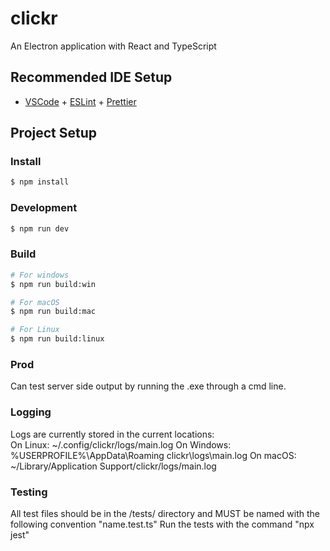 # clickr

An Electron application with React and TypeScript

## Recommended IDE Setup

- [VSCode](https://code.visualstudio.com/) + [ESLint](https://marketplace.visualstudio.com/items?itemName=dbaeumer.vscode-eslint) + [Prettier](https://marketplace.visualstudio.com/items?itemName=esbenp.prettier-vscode)

## Project Setup

### Install

```bash
$ npm install
```

### Development

```bash
$ npm run dev
```

### Build

```bash
# For windows
$ npm run build:win

# For macOS
$ npm run build:mac

# For Linux
$ npm run build:linux
```

### Prod

Can test server side output by running the .exe through a cmd line.


### Logging
Logs are currently stored in the current locations:  
On Linux: ~/.config/clickr/logs/main.log
On Windows: %USERPROFILE%\AppData\Roaming clickr\logs\main.log
On macOS: ~/Library/Application Support/clickr/logs/main.log

### Testing
All test files should be in the /tests/ directory and MUST be named with the following convention "name.test.ts" 
Run the tests with the command "npx jest"